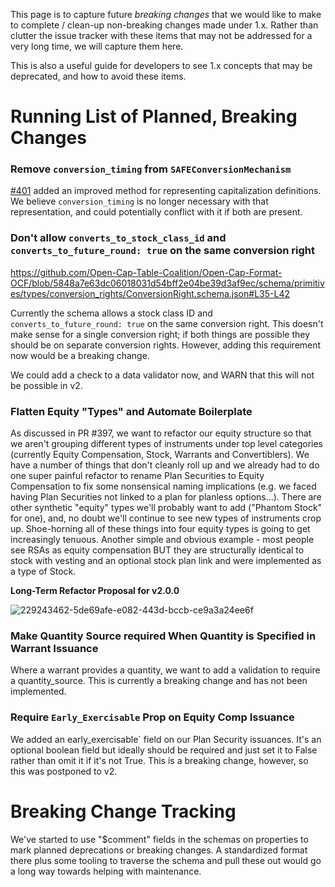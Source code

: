 This page is to capture future _breaking changes_ that we would like to make to complete / clean-up non-breaking changes made under 1.x. Rather than clutter the issue tracker with these items that may not be addressed for a very long time, we will capture them here.

This is also a useful guide for developers to see 1.x concepts that may be deprecated, and how to avoid these items.

# Running List of Planned, Breaking Changes

### Remove `conversion_timing` from `SAFEConversionMechanism`

[#401](https://github.com/Open-Cap-Table-Coalition/Open-Cap-Format-OCF/pull/401) added an improved method for representing capitalization definitions. We believe `conversion_timing` is no longer necessary with that representation, and could potentially conflict with it if both are present.

### Don't allow `converts_to_stock_class_id` and `converts_to_future_round: true` on the same conversion right
https://github.com/Open-Cap-Table-Coalition/Open-Cap-Format-OCF/blob/5848a7e63dc06018031d54bff2e04be39d3af9ec/schema/primitives/types/conversion_rights/ConversionRight.schema.json#L35-L42

Currently the schema allows a stock class ID and `converts_to_future_round: true` on the same conversion right. This doesn't make sense for a single conversion right; if both things are possible they should be on separate conversion rights. However, adding this requirement now would be a breaking change.

We could add a check to a data validator now, and WARN that this will not be possible in v2.

### Flatten Equity "Types" and Automate Boilerplate

As discussed in PR #397, we want to refactor our equity structure so that we aren't grouping different types of instruments under top level categories (currently Equity Compensation, Stock, Warrants and Convertiblers). We have a number of things that don't cleanly roll up and we already had to do one super painful refactor to rename Plan Securities to Equity Compensation to fix some nonsensical naming implications (e.g. we faced having Plan Securities not linked to a plan for planless options...). There are other synthetic "equity" types we'll probably want to add ("Phantom Stock" for one), and, no doubt we'll continue to see new types of instruments crop up. Shoe-horning all of these things into four equity types is going to get increasingly tenuous. Another simple and obvious example - most people see RSAs as equity compensation BUT they are structurally identical to stock with vesting and an optional stock plan link and were implemented as a type of Stock. 

**Long-Term Refactor Proposal for v2.0.0**

![229243462-5de69afe-e082-443d-bccb-ce9a3a24ee6f](https://github.com/Open-Cap-Table-Coalition/Open-Cap-Format-OCF/assets/5049984/137aabe5-6ebb-43a0-ba43-c76ea98cf8d8)

### Make Quantity Source required When Quantity is Specified in Warrant Issuance

Where a warrant provides a quantity, we want to add a validation to require a quantity_source. This is currently a breaking change and has not been implemented.

### Require `Early_Exercisable` Prop on Equity Comp Issuance

We added an early_exercisable` field on our Plan Security issuances. It's an optional boolean field but ideally should be required and just set it to False rather than omit it if it's not True. This is a breaking change, however, so this was postponed to v2.

# Breaking Change Tracking

We've started to use "$comment" fields in the schemas on properties to mark planned deprecations or breaking changes. A standardized format there plus some tooling to traverse the schema and pull these out would go a long way towards helping with maintenance. 
